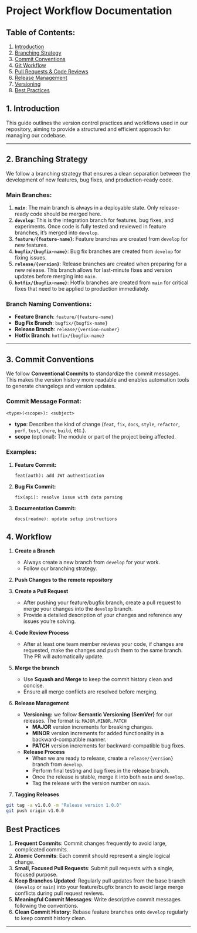 # Project Workflow Documentation

## Table of Contents:

1. [Introduction](#introduction)
2. [Branching Strategy](#branching-strategy)
3. [Commit Conventions](#commit-conventions)
4. [Git Workflow](#git-workflow)
5. [Pull Requests & Code Reviews](#pull-requests--code-reviews)
6. [Release Management](#release-management)
7. [Versioning](#versioning)
8. [Best Practices](#best-practices)

## 1. Introduction

This guide outlines the version control practices and workflows used in our repository, aiming to provide a structured and efficient approach for managing our codebase.

---

## 2. Branching Strategy

We follow a branching strategy that ensures a clean separation between the development of new features, bug fixes, and production-ready code.

### Main Branches:

1. **`main`**: The main branch is always in a deployable state. Only release-ready code should be merged here.
2. **`develop`**: This is the integration branch for features, bug fixes, and experiments. Once code is fully tested and reviewed in feature branches, it’s merged into `develop`.
3. **`feature/{feature-name}`**: Feature branches are created from `develop` for new features.
4. **`bugfix/{bugfix-name}`**: Bug fix branches are created from `develop` for fixing issues.
5. **`release/{version}`**: Release branches are created when preparing for a new release. This branch allows for last-minute fixes and version updates before merging into `main`.
6. **`hotfix/{bugfix-name}`**: Hotfix branches are created from `main` for critical fixes that need to be applied to production immediately.

### Branch Naming Conventions:

- **Feature Branch**: `feature/{feature-name}`
- **Bug Fix Branch**: `bugfix/{bugfix-name}`
- **Release Branch**: `release/{version-number}`
- **Hotfix Branch**: `hotfix/{bugfix-name}`

---

## 3. Commit Conventions

We follow **Conventional Commits** to standardize the commit messages. This makes the version history more readable and enables automation tools to generate changelogs and version updates.

### Commit Message Format:

```
<type>(<scope>): <subject>
```

- **type**: Describes the kind of change (`feat`, `fix`, `docs`, `style`, `refactor`, `perf`, `test`, `chore`, `build`, etc.).
- **scope** (optional): The module or part of the project being affected.

### Examples:

1. **Feature Commit:**

   ```
   feat(auth): add JWT authentication
   ```

2. **Bug Fix Commit:**

   ```
   fix(api): resolve issue with data parsing
   ```

3. **Documentation Commit:**
   ```
   docs(readme): update setup instructions
   ```

## 4. Workflow

1. **Create a Branch**
   - Always create a new branch from `develop` for your work.
   - Follow our branching strategy.
2. **Push Changes to the remote repository**
3. **Create a Pull Request**
   - After pushing your feature/bugfix branch, create a pull request to merge your changes into the `develop` branch.
   - Provide a detailed description of your changes and reference any issues you’re solving.
4. **Code Review Process**
   - After at least one team member reviews your code, if changes are requested, make the changes and push them to the same branch. The PR will automatically update.
5. **Merge the branch**
   - Use **Squash and Merge** to keep the commit history clean and concise.
   - Ensure all merge conflicts are resolved before merging.
6. **Release Management**

   - **Versioning:** we follow **Semantic Versioning (SemVer)** for our releases. The format is: `MAJOR.MINOR.PATCH`
     - **MAJOR** version increments for breaking changes.
     - **MINOR** version increments for added functionality in a backward-compatible manner.
     - **PATCH** version increments for backward-compatible bug fixes.
   - **Release Process**
     - When we are ready to release, create a `release/{version}` branch from `develop`.
     - Perform final testing and bug fixes in the release branch.
     - Once the release is stable, merge it into both `main` and `develop`.
     - Tag the release with the version number on `main`.

7. **Tagging Releases**

```bash
git tag -a v1.0.0 -m "Release version 1.0.0"
git push origin v1.0.0
```

## Best Practices

1. **Frequent Commits**: Commit changes frequently to avoid large, complicated commits.
2. **Atomic Commits**: Each commit should represent a single logical change.
3. **Small, Focused Pull Requests**: Submit pull requests with a single, focused purpose.
4. **Keep Branches Updated**: Regularly pull updates from the base branch (`develop` or `main`) into your feature/bugfix branch to avoid large merge conflicts during pull request reviews.
5. **Meaningful Commit Messages**: Write descriptive commit messages following the conventions.
6. **Clean Commit History**: Rebase feature branches onto `develop` regularly to keep commit history clean.

---
